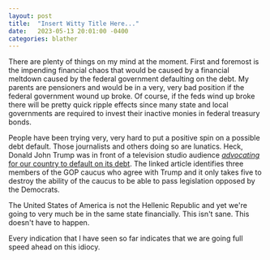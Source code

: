 ```yaml
---
layout: post
title:  "Insert Witty Title Here..."
date:   2023-05-13 20:01:00 -0400
categories: blather
---
```

There are plenty of things on my mind at the moment.  First and foremost is the impending financial chaos that would be caused by a financial meltdown caused by the federal government defaulting on the debt.  My parents are pensioners and would be in a very, very bad position if the federal government wound up broke.  Of course, if the feds wind up broke there will be pretty quick ripple effects since many state and local governments are required to invest their inactive monies in federal treasury bonds.

People have been trying very, very hard to put a positive spin on a possible debt default.  Those journalists and others doing so are lunatics.  Heck, Donald John Trump was in front of a television studio audience [*advocating* for our country to default on its debt](https://web.archive.org/web/20230513041548/https://www.msn.com/en-us/news/politics/trump-call-for-debt-default-echoed-by-house-extremists/ar-AA1b7oNC).  The linked article identifies three members of the GOP caucus who agree with Trump and it only takes five to destroy the ability of the caucus to be able to pass legislation opposed by the Democrats.

The United States of America is not the Hellenic Republic and yet we're going to very much be in the same state financially.  This isn't sane.  This doesn't have to happen.

Every indication that I have seen so far indicates that we are going full speed ahead on this idiocy.
